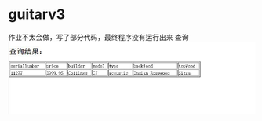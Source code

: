 # guitarv3
作业不太会做，写了部分代码，最终程序没有运行出来
查询
![结果图](https://github.com/09143520/lujin/blob/master/result.JPG)
